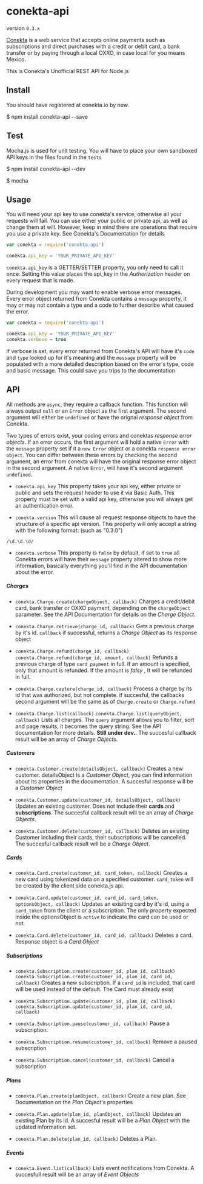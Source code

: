 # conekta-api 
version `0.3.x`

[Conekta](http://conekta.io/) is a web service that accepts online payments such as subscriptions and direct purchases with a credit or debit card, a bank transfer or by paying through a local OXXO, in case local for you means Mexico.

This is Conekta's Unofficial REST API for Node.js

## Install

You should have registered at conekta.io by now.

$ npm install conekta-api --save

## Test

Mocha.js is used for unit testing. You will have to place your own sandboxed API keys in the files found in the `tests`

$ npm install conekta-api --dev

$ mocha

## Usage

You will need your api key to use conekta's service, otherwise all your requests will fail. You can use either your public or private api, as well as change them at will. However, keep in mind there are operations that require you use a private key. See Conekta's Documentation for details

```javascript
var conekta = require('conekta-api')

conekta.api_key = 'YOUR_PRIVATE_API_KEY'
```

`conekta.api_key` is a GETTER/SETTER property, you only need to call it once. Setting this value places the api_key in the *Authorization* header on every request that is made.

During development you may want to enable verbose error messages. Every error object returned from Conekta contains a `message` property, it may or may not contain a type and a code to further describe what caused the error.

```javascript
var conekta = require('conekta-api')

conekta.api_key = 'YOUR_PRIVATE_API_KEY'
conekta.verbose = true
```
If verbose is set, every error returned from Conekta's API will have it's `code` and `type` looked up for it's meaning and the `message` property will be populated with a more detailed description based on the error's type, code and basic message. This could save you trips to the documentation

## API

All methods are `async`, they require a callback function. 
This function will always output `null` or an `Error` object as the first argument. 
The second argument will either be `undefined` or have the orignal *response object* from Conekta. 

Two types of errors exist, your coding errors and conektas *response error objects*. If an error occurs, the first argument will hold a native `Error` with the `message` property set if it a `new Error` object or a conekta `response error object`. You can differ between these errors by checking the second argument, an error from conekta will have the original response error object in the second argument. A native `Error`, will have it's second argument `undefined`.

- `conekta.api_key` This property takes your api key, either private or public and sets the request header to use it via Basic Auth. This property must be set with a valid api key, otherwise you will always get an authentication error.

- `conekta.version` This will cause all request response objects to have the structure of a specific api version. 
This property will only accept a string with the following format: (such as "0.3.0")

```regex
/\d.\d.\d/
```
- `conekta.verbose` This property is `false` by default, if set to `true` all Conekta errors will have their `message` property altered to show more information, basically everything you'll find in the API documentation about the error.

##### Charges

- `conekta.Charge.create(chargeObject, callback)`
  Charges a credit/debit card, bank transfer or OXXO payment, depending on the `chargeObject` parameter. See the API Documentation for details on the *Charge Object*.

- `conekta.Charge.retrieve(charge_id, callback)`
	Gets a previous charge by it's id. `callback` if successful, returns a *Charge Object* as its response object

- `conekta.Charge.refund(charge_id, callback)`
  `conekta.Charge.refund(charge_id, amount, callback)`
  Refunds a previous charge of type `card_payment` in full. If an amount is specified, only that amount is refunded. If the amount is *falsy* , It will be refunded in full.

- `conekta.Charge.capture(charge_id, callback)`
	Process a charge by its id that was authorized, but not complete. if succesful, the callbacks second argument will be the same as of `Charge.create` or `Charge.refund`

- `conekta.Charge.list(callback)`
  `conekta.Charge.list(queryObject, callback)`
  Lists all charges. The `query` argument allows you to filter, sort and page results, it becomes the query string. See the API documentation for more details. **Still under dev.**. The succesful callback result will be an array of *Charge Objects*.

##### Customers
	
- `conekta.Customer.create(detailsObject, callback)`
  Creates a new customer. detailsObject is a *Customer Object*, you can find information about its properties in the documentation. A succesful response will be a *Customer Object* 

- `conekta.Customer.update(customer_id, detailsObject, callback)`
  Updates an existing customer. Does not include their **cards** and **subscriptions**. The succesful callback result will be an array of *Charge Objects*.

- `conekta.Customer.delete(customer_id, callback)`
  Deletes an existing Customer including their cards, their subscriptions will be cancelled. The succesful callback result will be a *Charge Object*.

##### Cards

- `conekta.Card.create(customer_id, card_token, callback)`
  Creates a new card using tokenized data on a specified customer. `card_token` will be created by the client side conekta.js api. 

- `conekta.Card.update(customer_id, card_id, card_token, optionsObject, callback)`
  Updates an exisiting card by it's id, using a `card_token` from the client or a subscription. The only property expected inside the optionsObject is `active` to indicate the card can be used or not.

- `conekta.Card.delete(customer_id, card_id, callback)`
  Deletes a card. Response object is a *Card Object*  

##### Subscriptions

- `conekta.Subscription.create(customer_id, plan_id, callback)`
  `conekta.Subscription.create(customer_id, plan_id, card_id, callback)`
  Creates a new subscription. If a `card_id` is included, that card will be used instead of the default. The Card must already exist

- `conekta.Subscription.update(customer_id, plan_id, callback)`
  `conekta.Subscription.update(customer_id, plan_id, card_id, callback)`
  
- `conekta.Subscription.pause(customer_id, callback)` 
  Pause a subscription. 

- `conekta.Subscription.resume(customer_id, callback)` 
  Remove a paused subscription

- `conekta.Subscription.cancel(customer_id, callback)` 
  Cancel a subscription

##### Plans

- `conekta.Plan.create(planObject, callback)`
  Create a new plan. See Documentation on the *Plan Object*'s properties

- `conekta.Plan.update(plan_id, planObject, callback)`
  Updates an existing Plan by its id. A succesful result will be a *Plan Object* with the updated information set.

- `conekta.Plan.delete(plan_id, callback)`
  Deletes a Plan.

##### Events

- `conekta.Event.list(callback)`
  Lists event notifications from Conekta. A succesfull result will be an array of *Event Objects*
